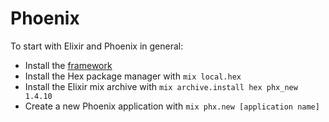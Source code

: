# Phoenix

To start with Elixir and Phoenix in general:

  * Install the [framework](https://elixir-lang.org/install.html)
  * Install the Hex package manager with `mix local.hex`
  * Install the Elixir mix archive with `mix archive.install hex phx_new 1.4.10`
  * Create a new Phoenix application with `mix phx.new [application name]`